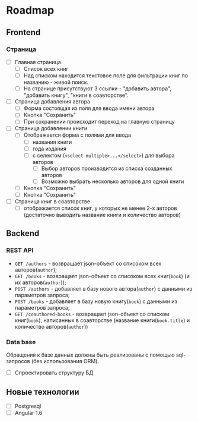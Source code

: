 # Roadmap

## Frontend

### Страница

- [ ] Главная страница
  - [ ] Список всех книг
  - [ ] Над списком находится текстовое поле для фильтрации книг по названию - живой поиск.
  - [ ] На странице присутствуют 3 ссылки - "добавить автора", "добавить книгу", "книги в соавторстве".

- [ ] Страница добавления автора
  - [ ] Форма состоящая из поля для ввода имени автора
  - [ ] Кнопка "Сохранить"
  - [ ] При сохранении происходит переход на главную страницу

- [ ] Страница добавлении книги
  - [ ] Отображается форма с полями для ввода
    - [ ] названия книги
    - [ ] года издания
    - [ ] с селектом (`<select multiple>...</select>`) для выбора авторов
      - [ ] Выбор авторов производится из списка созданных авторов
      - [ ] Возможно выбрать несколько авторов для одной книги
  - [ ] Кнопка "Сохранить"
  - [ ] Кнопка "Сохранить"

- [ ] Страница книг в соавторстве
  - [ ] отображается список книг, у которых не менее 2-х авторов (достаточно выводить название книги и количество авторов)

## Backend

### REST API

* `GET /authors` - возвращает json-объект со списоком всех авторов(`author`);
* `GET /books` - возвращает json-объект со списоком всех книг(`book`) (и их авторов(`author`));
* `POST /authors` - добавляет в базу нового автора(`author`) с данными из параметров запроса;
* `POST /books` - добавляет в базу новую книгу(`book`) с данными из параметров запроса;
* `GET /coauthored-books` - возвращает json-объект со списком книг(`book`), написанных в соавторстве (название книги(`book.title`) и количество авторов(`author`))

### Data base

Обращения к базе данных должны быть реализованы с помощью sql-запросов (без использования ORM).

- [ ] Спроектировать структуру БД

## Новые технологии

- [ ] Postgresql
- [ ] Angular 1.6
